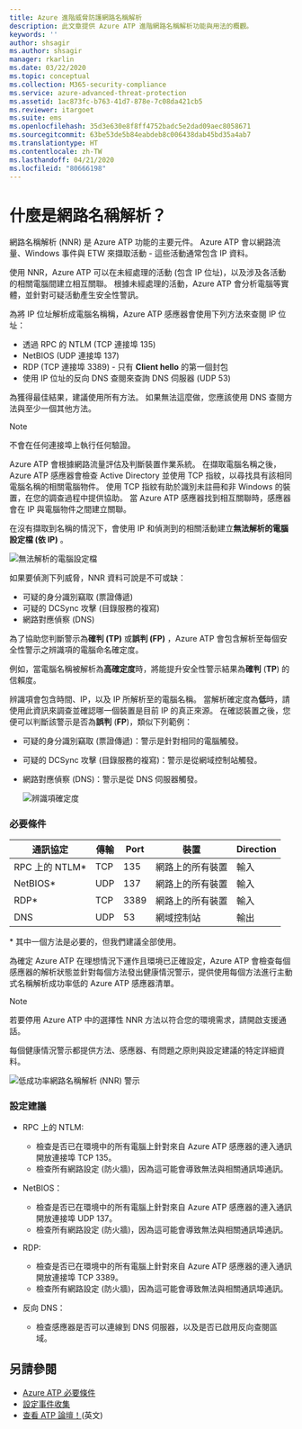 ```yaml
---
title: Azure 進階威脅防護網路名稱解析
description: 此文章提供 Azure ATP 進階網路名稱解析功能與用法的概觀。
keywords: ''
author: shsagir
ms.author: shsagir
manager: rkarlin
ms.date: 03/22/2020
ms.topic: conceptual
ms.collection: M365-security-compliance
ms.service: azure-advanced-threat-protection
ms.assetid: 1ac873fc-b763-41d7-878e-7c08da421cb5
ms.reviewer: itargoet
ms.suite: ems
ms.openlocfilehash: 35d3e630e8f8ff4752badc5e2dad09aec8058671
ms.sourcegitcommit: 63be53de5b84eabdeb8c006438dab45bd35a4ab7
ms.translationtype: HT
ms.contentlocale: zh-TW
ms.lasthandoff: 04/21/2020
ms.locfileid: "80666198"
---
```

# <a name="what-is-network-name-resolution"></a>什麼是網路名稱解析？

網路名稱解析 (NNR) 是 Azure ATP 功能的主要元件。 Azure ATP 會以網路流量、Windows 事件與 ETW 來擷取活動 - 這些活動通常包含 IP 資料。

使用 NNR，Azure ATP 可以在未經處理的活動 (包含 IP 位址)，以及涉及各活動的相關電腦間建立相互關聯。 根據未經處理的活動，Azure ATP 會分析電腦等實體，並針對可疑活動產生安全性警訊。

為將 IP 位址解析成電腦名稱稱，Azure ATP 感應器會使用下列方法來查閱 IP 位址：

- 透過 RPC 的 NTLM (TCP 連接埠 135)
- NetBIOS (UDP 連接埠 137)
- RDP (TCP 連接埠 3389) - 只有 **Client hello** 的第一個封包
- 使用 IP 位址的反向 DNS 查閱來查詢 DNS 伺服器 (UDP 53)

為獲得最佳結果，建議使用所有方法。 如果無法這麼做，您應該使用 DNS 查閱方法與至少一個其他方法。

> [!NOTE]
> 不會在任何連接埠上執行任何驗證。

Azure ATP 會根據網路流量評估及判斷裝置作業系統。 在擷取電腦名稱之後，Azure ATP 感應器會檢查 Active Directory 並使用 TCP 指紋，以尋找具有該相同電腦名稱的相關電腦物件。 使用 TCP 指紋有助於識別未註冊和非 Windows 的裝置，在您的調查過程中提供協助。
當 Azure ATP 感應器找到相互關聯時，感應器會在 IP 與電腦物件之間建立關聯。

在沒有擷取到名稱的情況下，會使用 IP 和偵測到的相關活動建立**無法解析的電腦設定檔 (依 IP)** 。

![無法解析的電腦設定檔](media/unresolved-computer-profile.png)

如果要偵測下列威脅，NNR 資料可說是不可或缺：

- 可疑的身分識別竊取 (票證傳遞)
- 可疑的 DCSync 攻擊 (目錄服務的複寫)
- 網路對應偵察 (DNS)

為了協助您判斷警示為**確判 (TP)** 或**誤判 (FP)** ，Azure ATP 會包含解析至每個安全性警示之辨識項的電腦命名確定度。

例如，當電腦名稱被解析為**高確定度**時，將能提升安全性警示結果為**確判** (**TP**) 的信賴度。

辨識項會包含時間、IP，以及 IP 所解析至的電腦名稱。 當解析確定度為**低**時，請使用此資訊來調查並確認哪一個裝置是目前 IP 的真正來源。
在確認裝置之後，您便可以判斷該警示是否為**誤判** (**FP**)，類似下列範例：

- 可疑的身分識別竊取 (票證傳遞)：警示是針對相同的電腦觸發。
- 可疑的 DCSync 攻擊 (目錄服務的複寫)：警示是從網域控制站觸發。
- 網路對應偵察 (DNS)：警示是從 DNS 伺服器觸發。

    ![辨識項確定度](media/nnr-high-certainty.png)

### <a name="prerequisites"></a>必要條件

|通訊協定|傳輸|Port|裝置|Direction|
|--------|--------|------|-------|------|
|RPC 上的 NTLM*|TCP|135|網路上的所有裝置|輸入|
|NetBIOS*|UDP|137|網路上的所有裝置|輸入|
|RDP*|TCP|3389|網路上的所有裝置|輸入|
|DNS|UDP|53|網域控制站|輸出|

\* 其中一個方法是必要的，但我們建議全部使用。

為確定 Azure ATP 在理想情況下運作且環境已正確設定，Azure ATP 會檢查每個感應器的解析狀態並針對每個方法發出健康情況警示，提供使用每個方法進行主動式名稱解析成功率低的 Azure ATP 感應器清單。

> [!NOTE]
> 若要停用 Azure ATP 中的選擇性 NNR 方法以符合您的環境需求，請開啟支援通話。

每個健康情況警示都提供方法、感應器、有問題之原則與設定建議的特定詳細資料。

![低成功率網路名稱解析 (NNR) 警示](media/atp-nnr-success-rate.png)

### <a name="configuration-recommendations"></a>設定建議

- RPC 上的 NTLM:
  - 檢查是否已在環境中的所有電腦上針對來自 Azure ATP 感應器的連入通訊開放連接埠 TCP 135。
  - 檢查所有網路設定 (防火牆)，因為這可能會導致無法與相關通訊埠通訊。

- NetBIOS：
  - 檢查是否已在環境中的所有電腦上針對來自 Azure ATP 感應器的連入通訊開放連接埠 UDP 137。
  - 檢查所有網路設定 (防火牆)，因為這可能會導致無法與相關通訊埠通訊。
- RDP:
  - 檢查是否已在環境中的所有電腦上針對來自 Azure ATP 感應器的連入通訊開放連接埠 TCP 3389。
  - 檢查所有網路設定 (防火牆)，因為這可能會導致無法與相關通訊埠通訊。
- 反向 DNS：
  - 檢查感應器是否可以連線到 DNS 伺服器，以及是否已啟用反向查閱區域。

## <a name="see-also"></a>另請參閱

- [Azure ATP 必要條件](atp-prerequisites.md)
- [設定事件收集](configure-event-collection.md)
- [查看 ATP 論壇！](https://aka.ms/azureatpcommunity)\(英文\)
